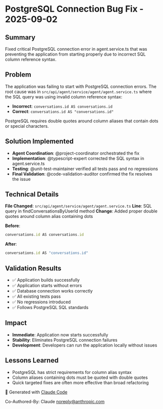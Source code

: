 # PostgreSQL Connection Bug Fix - 2025-09-02

## Summary
Fixed critical PostgreSQL connection error in agent.service.ts that was preventing the application from starting properly due to incorrect SQL column reference syntax.

## Problem
The application was failing to start with PostgreSQL connection errors. The root cause was in `src/api/agent/service/agent/agent.service.ts` where the SQL query was using invalid column reference syntax:
- **Incorrect**: `conversations.id AS conversations.id` 
- **Correct**: `conversations.id AS "conversations.id"`

PostgreSQL requires double quotes around column aliases that contain dots or special characters.

## Solution Implemented
- **Agent Coordination**: @project-coordinator orchestrated the fix
- **Implementation**: @typescript-expert corrected the SQL syntax in agent.service.ts
- **Testing**: @unit-test-maintainer verified all tests pass and no regressions
- **Final Validation**: @code-validation-auditor confirmed the fix resolves the issue

## Technical Details
**File Changed**: `src/api/agent/service/agent/agent.service.ts`
**Line**: SQL query in findConversationsByUserId method
**Change**: Added proper double quotes around column alias containing dots

**Before**:
```typescript
conversations.id AS conversations.id
```

**After**:
```typescript
conversations.id AS "conversations.id"
```

## Validation Results
- ✅ Application builds successfully
- ✅ Application starts without errors
- ✅ Database connection works correctly
- ✅ All existing tests pass
- ✅ No regressions introduced
- ✅ Follows PostgreSQL SQL standards

## Impact
- **Immediate**: Application now starts successfully
- **Stability**: Eliminates PostgreSQL connection failures
- **Development**: Developers can run the application locally without issues

## Lessons Learned
- PostgreSQL has strict requirements for column alias syntax
- Column aliases containing dots must be quoted with double quotes
- Quick targeted fixes are often more effective than broad refactoring

🤖 Generated with [Claude Code](https://claude.ai/code)

Co-Authored-By: Claude <noreply@anthropic.com>